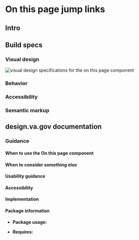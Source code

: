 # On this page jump links

## Intro

## Build specs

### Visual design

<img src="url_of_image" alt="visual design specifications for the on this page component"/>


### Behavior

### Accessibility

### Semantic markup


## design.va.gov documentation

### Guidance

#### When to use the On this page component

#### When to consider something else

#### Usability guidance

#### Accessibility

#### Implementation

#### Package information

* **Package usage:**  

* **Requires:** 
